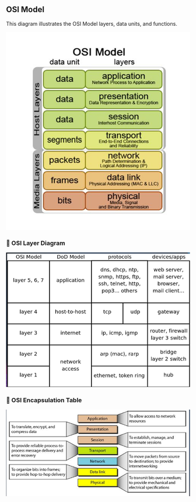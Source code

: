 ## OSI Model

This diagram illustrates the OSI Model layers, data units, and functions.

![OSI Model](Images/osi-model.png)




### 🔹 OSI Layer Diagram
![OSI Layer Diagram](Images/OSI%20Layer%20Diagram.png)

### 🔹 OSI Encapsulation Table
![OSI Encapsulation Table](Images/OSI%20Encapsulation%20Table.png)





